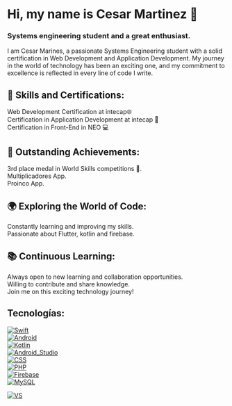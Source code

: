 # Hi, my name is Cesar Martinez 👋
### Systems engineering student and a great enthusiast. 

I am Cesar Marines, a passionate Systems Engineering student with a solid certification in Web Development and Application Development. My journey in the world of technology has been an exciting one, and my commitment to excellence is reflected in every line of code I write.

## 🚀 Skills and Certifications:

Web Development Certification at intecap🌐</br>
Certification in Application Development at intecap 📱</br>
Certification in Front-End in NEO 💻

## 🏅 Outstanding Achievements:

3rd place medal in World Skills competitions 🥉.</br>
Multiplicadores App.</br>
Proinco App.

## 🌍 Exploring the World of Code:

Constantly learning and improving my skills.</br>
Passionate about Flutter, kotlin and firebase.

## 📚 Continuous Learning:

Always open to new learning and collaboration opportunities.</br>
Willing to contribute and share knowledge.</br>
Join me on this exciting technology journey!

## Tecnologías:
[![Swift](https://img.shields.io/badge/Swift-FA7343?style=for-the-badge&logo=swift&logoColor=white&labelColor=101010)]()
</br>
[![Android](https://img.shields.io/badge/Android-3DDC84?style=for-the-badge&logo=android&logoColor=white&labelColor=101010)]()</br>
[![Kotlin](https://img.shields.io/badge/Kotlin-0095D5?style=for-the-badge&logo=kotlin&logoColor=white&labelColor=101010)]()</br>
[![Android_Studio](https://img.shields.io/badge/Android_Studio-3DDC84?style=for-the-badge&logo=android-studio&logoColor=white&labelColor=101010)]()
</br>
[![CSS](https://img.shields.io/badge/CSS-0095D5?style=for-the-badge&logo=css&logoColor=white&labelColor=101010)]()</br>
[![PHP](https://img.shields.io/badge/PHP-0095D5?style=for-the-badge&logo=PHP&logoColor=white&labelColor=101010)]()
</br>
[![Firebase](https://img.shields.io/badge/Firebase-FFCA28?style=for-the-badge&logo=firebase&logoColor=white&labelColor=101010)]()</br>
[![MySQL](https://img.shields.io/badge/MySQL-4479A1?style=for-the-badge&logo=mysql&logoColor=white&labelColor=101010)]()</br>

[![VS](https://img.shields.io/badge/VS-4479A1?style=for-the-badge&logo=VSCode&logoColor=white&labelColor=101010)]()
</br>
